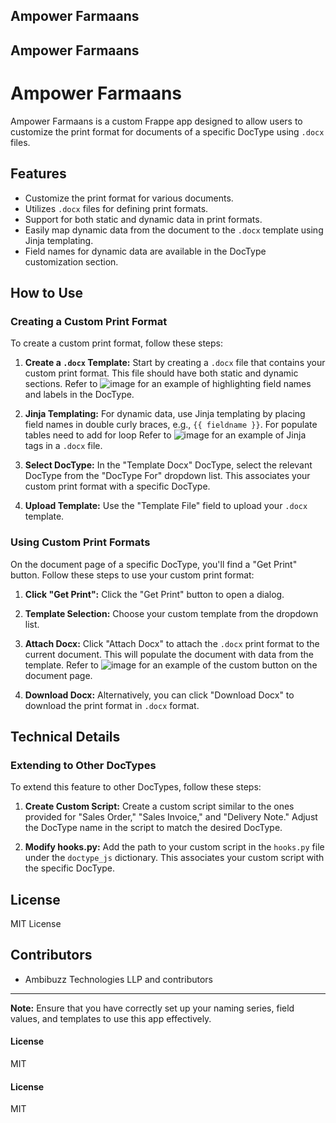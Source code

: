 ## Ampower Farmaans

## Ampower Farmaans

# Ampower Farmaans

Ampower Farmaans is a custom Frappe app designed to allow users to customize the print format for documents of a specific DocType using `.docx` files.

## Features

- Customize the print format for various documents.
- Utilizes `.docx` files for defining print formats.
- Support for both static and dynamic data in print formats.
- Easily map dynamic data from the document to the `.docx` template using Jinja templating.
- Field names for dynamic data are available in the DocType customization section.

## How to Use

### Creating a Custom Print Format

To create a custom print format, follow these steps:

1. **Create a `.docx` Template:** Start by creating a `.docx` file that contains your custom print format. This file should have both static and dynamic sections. Refer to ![image](https://github.com/Ambibuzz/ampower_docx_printer/assets/97584010/0680bc76-39b2-4c02-8229-ec8eb2a7f4ca)
 for an example of highlighting field names and labels in the DocType.

2. **Jinja Templating:** For dynamic data, use Jinja templating by placing field names in double curly braces, e.g., `{{ fieldname }}`. For populate tables need to add for loop Refer to ![image](https://github.com/Ambibuzz/ampower_docx_printer/assets/97584010/e3654c94-8898-4c5b-ad7a-1d5698c802ca)
 for an example of Jinja tags in a `.docx` file.

3. **Select DocType:** In the "Template Docx" DocType, select the relevant DocType from the "DocType For" dropdown list. This associates your custom print format with a specific DocType.

4. **Upload Template:** Use the "Template File" field to upload your `.docx` template.

### Using Custom Print Formats

On the document page of a specific DocType, you'll find a "Get Print" button. Follow these steps to use your custom print format:

1. **Click "Get Print":** Click the "Get Print" button to open a dialog.

2. **Template Selection:** Choose your custom template from the dropdown list.

3. **Attach Docx:** Click "Attach Docx" to attach the `.docx` print format to the current document. This will populate the document with data from the template. Refer to ![image](https://github.com/Ambibuzz/ampower_docx_printer/assets/97584010/3484de47-4081-456f-9b81-3b45360498ec)
 for an example of the custom button on the document page.

4. **Download Docx:** Alternatively, you can click "Download Docx" to download the print format in `.docx` format.

## Technical Details

### Extending to Other DocTypes

To extend this feature to other DocTypes, follow these steps:

1. **Create Custom Script:** Create a custom script similar to the ones provided for "Sales Order," "Sales Invoice," and "Delivery Note." Adjust the DocType name in the script to match the desired DocType.

2. **Modify hooks.py:** Add the path to your custom script in the `hooks.py` file under the `doctype_js` dictionary. This associates your custom script with the specific DocType.

## License

MIT License

## Contributors

- Ambibuzz Technologies LLP and contributors

---

**Note:** Ensure that you have correctly set up your naming series, field values, and templates to use this app effectively.


#### License

MIT
#### License

MIT
